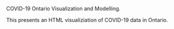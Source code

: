 COVID-19 Ontario Visualization and Modelling.


This presents an HTML visualiziation of COVID-19 data in Ontario.
